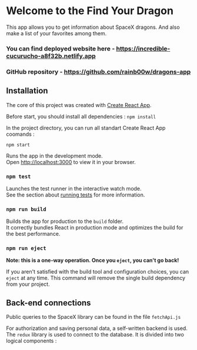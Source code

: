 # Welcome to the Find Your Dragon

This app allows you to get information about SpaceX dragons.
And also make a list of your favorites among them.

### You can find deployed website here - https://incredible-cucurucho-a8f32b.netlify.app

### GitHub repository - https://github.com/rainb00w/dragons-app



## Installation

The core of this project was created with [Create React App](https://github.com/facebook/create-react-app).

Before start, you should install all dependencies :
`npm install`

In the project directory, you can run all standart Create React App coomands :

`npm start`

Runs the app in the development mode.\
Open [http://localhost:3000](http://localhost:3000) to view it in your browser.

### `npm test`

Launches the test runner in the interactive watch mode.\
See the section about [running tests](https://facebook.github.io/create-react-app/docs/running-tests) for more information.

### `npm run build`

Builds the app for production to the `build` folder.\
It correctly bundles React in production mode and optimizes the build for the best performance.


### `npm run eject`

**Note: this is a one-way operation. Once you `eject`, you can't go back!**

If you aren't satisfied with the build tool and configuration choices, you can `eject` at any time. This command will remove the single build dependency from your project.

## Back-end connections

Public queries to the SpaceX library can be found in the file `fetchApi.js`

For authorization and saving personal data, a self-written backend is used. The `redux` library is used to connect to the database. It is divided into two logical components : 


